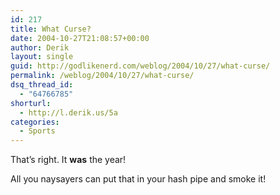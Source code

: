 ```yaml
---
id: 217
title: What Curse?
date: 2004-10-27T21:08:57+00:00
author: Derik
layout: single
guid: http://godlikenerd.com/weblog/2004/10/27/what-curse/
permalink: /weblog/2004/10/27/what-curse/
dsq_thread_id:
  - "64766785"
shorturl:
  - http://l.derik.us/5a
categories:
  - Sports
---
```

That&#8217;s right. It **was** the year!

All you naysayers can put that in your hash pipe and smoke it!